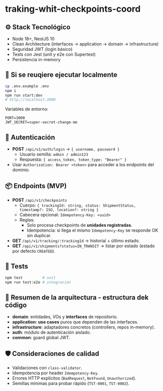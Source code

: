 # traking-whit-checkpoints-coord

## ⚙️ Stack Tecnológico
- Node 18+, NestJS 10
- Clean Architecture (interfaces → application → domain → infrastructure)
- Seguridad JWT (login básico)
- Tests con Jest (unit y e2e con Supertest)
- Persistencia in-memory

## 🚀 Si se reuqiere ejecutar localmente
```bash
cp .env.example .env
npm i
npm run start:dev
# http://localhost:3000
```

Variables de entorno:
```
PORT=3000
JWT_SECRET=super-secret-change-me
```

## 🔐 Autenticación
- **POST** `/api/v1/auth/login` → `{ username, password }`
  - Usuario semilla: `admin / admin123`
  - Respuesta: `{ access_token, token_type: "Bearer" }`
- Usar `Authorization: Bearer <token>` para acceder a los endpoints del dominio.

## 📦 Endpoints (MVP)
- **POST** `/api/v1/checkpoints`
  - Cuerpo: `{ trackingId: string, status: ShipmentStatus, timestamp?: ISO, location?: string }`
  - Cabecera opcional: `Idempotency-Key: <uuid>`
  - Reglas:
    - Solo procesa checkpoints de **unidades registradas**.
    - Idempotencia: si llega el mismo `Idempotency-Key` se responde OK sin duplicar.
- **GET** `/api/v1/tracking/:trackingId` → historial + último estado.
- **GET** `/api/v1/shipments?status=IN_TRANSIT` → listar por estado (estado por defecto `CREATED`).

## 🧪 Tests
```bash
npm test         # unit
npm run test:e2e # integración
```

## 🧱 Resumen de la arquitectura - estructura dek código
- **domain**: entidades, VOs y **interfaces** de repositorio.
- **application**: **use cases** puros que dependen de las interfaces.
- **infrastructure**: adaptadores concretos (controllers, repos in-memory).
- **auth**: módulo de autenticación aislado.
- **common**: guard global JWT.

## 🛡️ Consideraciones de calidad
- Validaciones con `class-validator`.
- Idempotencia por header `Idempotency-Key`.
- Errores HTTP explícitos (`BadRequest`, `NotFound`, `Unauthorized`).
- Semillas mínimas para probar rápido (`TST-0001`, `TST-0002`).
